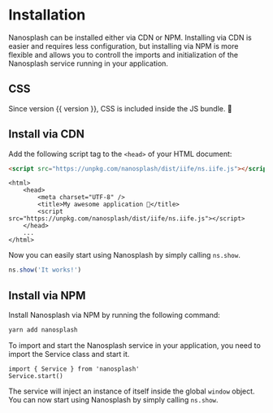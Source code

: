 <script setup>
import { version } from '../../../package.json'
import Card from '../../.vitepress/theme/vue/Card.vue'
</script>

# Installation

Nanosplash can be installed either via CDN or NPM. Installing via CDN is easier and requires less configuration, but installing via NPM is more flexible and allows you to controll the imports and initialization of the Nanosplash service running in your application.

## CSS

Since version {{ version }}, CSS is included inside the JS bundle. 🎉

## Install via CDN

Add the following script tag to the `<head>` of your HTML document:

```html
<script src="https://unpkg.com/nanosplash/dist/iife/ns.iife.js"></script>
```

```html{5}
<html>
	<head>
		<meta charset="UTF-8" />
		<title>My awesome application 🚀</title>
		<script src="https://unpkg.com/nanosplash/dist/iife/ns.iife.js"></script>
	</head>
	...
</html>
```

Now you can easily start using Nanosplash by simply calling `ns.show`.

```ts
ns.show('It works!')
```

## Install via NPM

Install Nanosplash via NPM by running the following command:

```bash
yarn add nanosplash
```

To import and start the Nanosplash service in your application, you need to import the Service class and start it.

```js{2}
import { Service } from 'nanosplash'
Service.start()
```

The service will inject an instance of itself inside the global `window` object. You can now start using Nanosplash by simply calling `ns.show`.
